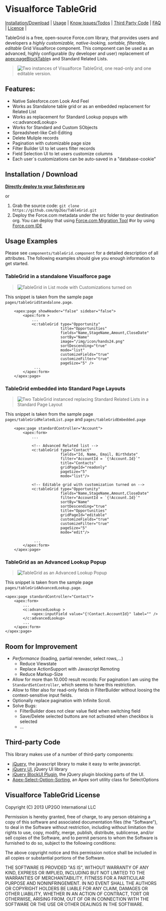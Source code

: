# Visualforce TableGrid #

[Installation/Download](#-installation) | [Usage](#-usage-examples) | [Know Issues/Todos](#room-for-improvement) | [Third Party Code](#third-party-code) | [FAQ](#faq) | [Licence](#visualforce-tablegrid-license) | 

TableGrid is a free, open-source Force.com library, that provides users and developers a *highly customizable, native-looking, sortable, filterable, editable* Grid Visualforce component. 
This component can be used as an advanced, highly configurable (by developer and user) replacement of <apex:pageBlockTable>s and Standard Related Lists.

> ![Two instances of Visualforce TableGrid, one read-only and one editable version.](https://raw.github.com/Up2Go/TableGrid/master/resources/grid.png)
 
 
## Features: ##
- Native Salesforce.com Look And Feel
- Works as Standalone table grid or as an embedded replacement for Related List
- Works as replacement for Standard Lookup popups with <c:advancedLookup>
- Works for Standard and Custom SObjects
- Spreadsheet-like Cell-Editing
- Delete Muliple records
- Pagination with cutomizable page size
- Filter Builder UI to let users filter records
- Field Selection UI to let users customize columns 
- Each user`s customizations can be auto-saved in a "database-cookie"


## <a id="installation"></a> Installation / Download ##

**[Directly deploy to your Salesforce org](https://githubsfdeploy.herokuapp.com/app/githubdeploy/Up2Go/visualforce-table-grid)**

or

1. Grab the source code: `git clone https://github.com/Up2Go/TableGrid.git`
2. Deploy the Force.com metadata under the src folder to your destination org. You can deploy that using [Force.com Migration Tool](http://wiki.developerforce.com/index.php/Force.com_Migration_Tool) #or by using [Force.com IDE](http://wiki.developerforce.com/index.php/Force.com_IDE)


## <a id="usage"></a> Usage Examples ##
Please see `components/tableGrid.component` for a detailed description of all attributes. The following examples should give 
you enough information to get started.

### TableGrid in a standalone Visualforce page

> ![TableGrid in List mode with Customizations turned on](https://raw.github.com/Up2Go/TableGrid/master/resources/customizable.png)

This  snippet is taken from the sample page `pages/tableGridStandalone.page`.
 
        <apex:page showHeader="false" sidebar="false"> 
        	<apex:form >
        		...
			    <c:tableGrid type="Opportunity" 
		        			 title="Opportunities"
		                     fields="Name,StageName,Amount,CloseDate" 
		                     sortBy="Name" 
		                     image="/img/icon/hands24.png"
		                     sortDescending="true"
		                     mode="list"
		                     customizeFields="true"
		                     customizeFilter="true"
		                     pageSize="5" />   
		    	 ...
		   	</apex:form>
		</apex:page>
         

### TableGrid embedded into Standard Page Layouts

> ![Two TableGrid instanced replacing Standard Related Lists in a Standard Page Layout](https://raw.github.com/Up2Go/TableGrid/master/resources/tableGrid_embedded.png)

This  snippet is taken from the sample page `pages/tableGridRelatedList.page` and `pages/tableGridEmbedded.page`

		<apex:page standardController="Account"> 
		    <apex:form>
		        ...
		        
		        <!-- Advanced Related list -->
		        <c:tableGrid type="Contact" 
		                     fields="Id, Name, Email, Birthdate" 
		                     filter="AccountId = `{!Account.Id}`"
		                     title="Contacts" 
		                     gridPageId="readonly"
		                     pageSize="5"
		                     mode="list"/>
		             
		        <!-- Editable grid with customization turned on -->        
		        <c:tableGrid type="Opportunity" 
		                     fields="Name,StageName,Amount,CloseDate" 
		                     filter="AccountId = `{!Account.Id}`"
		                     sortBy="Name" 
		                     sortDescending="true"
		                     title="Opportunities" 
		                     gridPageId="editable"
		                     customizeFields="true"
		                     customizeFilter="true"
		                     pageSize="5"
		                     mode="edit"/>  
		                        
		    	 ...
		   	</apex:form>
		</apex:page>


### TableGrid as an Advanced Lookup Popup

> ![TableGrid as an Advanced Lookup Popup](https://raw.github.com/Up2Go/TableGrid/master/resources/advancedLookup.png)

This  snippet is taken from the sample page `pages/tableGridAdvancedLookup.page`.

	<apex:page standardController="Contact">    
	    <apex:form>
	    	...
		    <c:advancedLookup > 
		        <apex:inputField value="{!Contact.AccountId}" label="" />
		    </c:advancedLookup>
		    ...
		</apex:form>
	</apex:page>
    
 

## Room for Improvement ##
- *Performance* (loading, partial rerender, select rows,...)
  - Reduce Viewstate
  - Replace ActionSupport with Javascript Remoting
  - Reduce Markup-Size
- Allow for more than 10.000 result records: For pagination I am using the `StandardSetController`, which seems to have this restriction.
- Allow to filter also for read-only fields in FilterBuilder without loosing the context-sensitive input fields.
- Optionally replace pagination with Infinite Scroll.
- Solve Bugs:
  - FilterBuilder does not clear value field when switching field
  - Save/Delete selected buttons are not activated when checkbox is selected
  - ...


## Third-party Code ##

This library makes use of a number of third-party components:

- [jQuery](http://jquery.com), the javascript library to make it easy to write javascript.
- [jQuery UI](http://jqueryui.com), jQuery UI library
- [jQuery BlockUI Plugin](http://http://jquery.malsup.com/block/), the jQuery plugin blocking parts of the UI.
- [Apex-Select-Option-Sorting](https://github.com/abhinavguptas/Apex-Select-Option-Sorting), an Apex sort utility class for SelectOptions


## Visualforce TableGrid License ##

Copyright (C) 2013 UP2GO International LLC

Permission is hereby granted, free of charge, to any person obtaining a
copy of this software and associated documentation files (the
"Software"), to deal in the Software without restriction, including
without limitation the rights to use, copy, modify, merge, publish,
distribute, sublicense, and/or sell copies of the Software, and to
permit persons to whom the Software is furnished to do so, subject to
the following conditions:

The above copyright notice and this permission notice shall be included
in all copies or substantial portions of the Software.

THE SOFTWARE IS PROVIDED "AS IS", WITHOUT WARRANTY OF ANY KIND, EXPRESS
OR IMPLIED, INCLUDING BUT NOT LIMITED TO THE WARRANTIES OF
MERCHANTABILITY, FITNESS FOR A PARTICULAR PURPOSE AND
NONINFRINGEMENT. IN NO EVENT SHALL THE AUTHORS OR COPYRIGHT HOLDERS BE
LIABLE FOR ANY CLAIM, DAMAGES OR OTHER LIABILITY, WHETHER IN AN ACTION
OF CONTRACT, TORT OR OTHERWISE, ARISING FROM, OUT OF OR IN CONNECTION
WITH THE SOFTWARE OR THE USE OR OTHER DEALINGS IN THE SOFTWARE.

